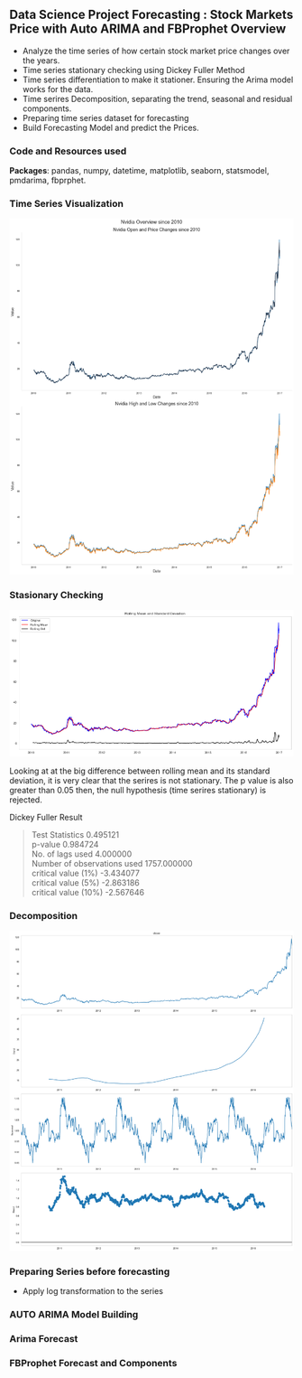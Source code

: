 ## Data Science Project Forecasting : Stock Markets Price with Auto ARIMA and FBProphet Overview
* Analyze the time series of how certain stock market price changes over the years.
* Time series stationary checking using Dickey Fuller Method
* Time series differentiation to make it stationer. Ensuring the Arima model works for the data.
* Time serires Decomposition, separating the trend, seasonal and residual components.
* Preparing time series dataset for forecasting
* Build Forecasting Model and predict the Prices.

### Code and Resources used
**Packages**: pandas, numpy, datetime, matplotlib, seaborn, statsmodel, pmdarima, fbprphet.

### Time Series Visualization
![alt text](https://github.com/ELSady/Forecasting-Stock-Markets-Price-Forecasting/blob/main/index.png)

### Stasionary Checking
![alt text](https://github.com/ELSady/Forecasting-Stock-Markets-Price-Forecasting/blob/main/index1.png)

Looking at at the big difference between rolling mean and its standard deviation, it is very clear that the serires is not stationary. The p value is also greater than 0.05 then, the null hypothesis (time serires stationary) is rejected.

Dickey Fuller Result
> Test Statistics                   0.495121 <br>
> p-value                           0.984724 <br>
> No. of lags used                  4.000000 <br>
> Number of observations used    1757.000000 <br>
> critical value (1%)              -3.434077 <br>
> critical value (5%)              -2.863186 <br>
> critical value (10%)             -2.567646 <br>

### Decomposition 
![alt text](https://github.com/ELSady/Forecasting-Stock-Markets-Price-Forecasting/blob/main/index2.png)

### Preparing Series before forecasting 
* Apply log transformation to the series


### AUTO ARIMA Model Building

### Arima Forecast

### FBProphet Forecast and Components

